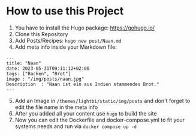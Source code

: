 # How to use this Project

1. You have to install the Hugo package: https://gohugo.io/
2. Clone this Repository
3. Add Posts/Recipes: `hugo new post/Naan.md`
4. Add meta info inside your Markdown file:
```
---
title: "Naan"
date: 2023-05-31T09:11:12+02:00
tags: ["Backen", "Brot"]
image : "/img/posts/naan.jpg"
Description  : "Naan ist ein aus Indien stammendes Brot."
---
```
5. Add an Image in `/themes/lightbi/static/img/posts` and don't forget to edit the file name in the meta info
6. After you added all your content use `hugo` to build the site
7. Now you can edit the Dockerfile and docker-compose.yml to fit your systems needs and run via `docker compose up -d`
